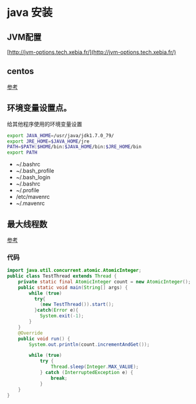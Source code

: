 # java 安装

## JVM配置

[http://jvm-options.tech.xebia.fr/](http://jvm-options.tech.xebia.fr/)

## centos

 [参考](http://tecadmin.net/install-java-8-on-centos-rhel-and-fedora/)

## 环境变量设置点。

给其他程序使用的环境变量设置

```bash
export JAVA_HOME=/usr/java/jdk1.7.0_79/
export JRE_HOME=$JAVA_HOME/jre
PATH=$PATH:$HOME/bin:$JAVA_HOME/bin:$JRE_HOME/bin
export PATH
```

+ ~/.bashrc
+ ~/.bash_profile
+ ~/.bash_login
+ ~/.bashrc
+ ~/.profile
+ /etc/mavenrc
+ ~/.mavenrc

## 最大线程数

[参考](http://jzhihui.iteye.com/blog/1271122)

### 代码

```java
import java.util.concurrent.atomic.AtomicInteger;
public class TestThread extends Thread {
    private static final AtomicInteger count = new AtomicInteger();
    public static void main(String[] args) {
        while (true)
          try{
            (new TestThread()).start();
          }catch(Error e){
            System.exit(-1);
        }
    }
    @Override
    public void run() {
        System.out.println(count.incrementAndGet());

        while (true)
            try {
                Thread.sleep(Integer.MAX_VALUE);
            } catch (InterruptedException e) {
                break;
            }
    }
}
```